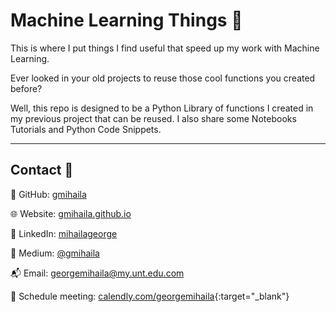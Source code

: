# **Machine Learning Things :speech_balloon:**

This is where I put things I find useful that speed up my work with Machine Learning. 

Ever looked in your old projects to reuse those cool functions you created before? 

Well, this repo is designed to be a Python Library of functions I created in my previous project that can be reused. 
I also share some Notebooks Tutorials and Python Code Snippets.

-------------------------

## **Contact** 🎣

🦊 GitHub: [gmihaila](https://github.com/gmihaila)

🌐 Website: [gmihaila.github.io](https://gmihaila.github.io/)

👔 LinkedIn: [mihailageorge](https://www.linkedin.com/in/mihailageorge/)

📓 Medium: [@gmihaila](https://gmihaila.medium.com)

📬 Email: [georgemihaila@my.unt.edu.com](mailto:georgemihaila@my.unt.edu.com?subject=GitHub%20Website)

👤 Schedule meeting: [calendly.com/georgemihaila](https://calendly.com/georgemihaila){:target="_blank"}

<br>
